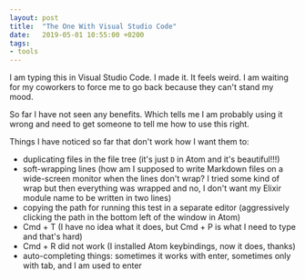 ```yaml
---
layout: post
title:  "The One With Visual Studio Code"
date:   2019-05-01 10:55:00 +0200
tags: 
- tools
---
```


I am typing this in Visual Studio Code. I made it. It feels weird. I am waiting for my coworkers to force me to go back because they can't stand my mood. 

So far I have not seen any benefits. Which tells me I am probably using it wrong and need to get someone to tell me how to use this right.

Things I have noticed so far that don't work how I want them to:
- duplicating files in the file tree (it's just `D` in Atom and it's beautiful!!!)
- soft-wrapping lines (how am I supposed to write Markdown files on a wide-screen monitor when the lines don't wrap? I tried some kind of wrap but then everything was wrapped and no, I don't want my Elixir module name to be written in two lines)
- copying the path for running this test in a separate editor (aggressively clicking the path in the bottom left of the window in Atom)
- Cmd + T (I have no idea what it does, but Cmd + P is what I need to type and that's hard)
- Cmd + R did not work (I installed Atom keybindings, now it does, thanks)
- auto-completing things: sometimes it works with enter, sometimes only with tab, and I am used to enter